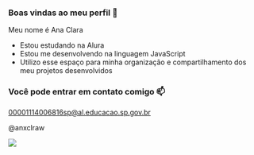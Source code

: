 ### Boas vindas ao meu perfil 💜

Meu nome é Ana Clara

- Estou estudando na Alura
- Estou me desenvolvendo na linguagem JavaScript
- Utilizo esse espaço para minha organização e compartilhamento dos meu projetos desenvolvidos

### Você pode entrar em contato comigo 📫

00001114006816sp@al.educacao.sp.gov.br

@anxclraw

![](https://media1.tenor.com/m/npK9KyUJqMUAAAAC/taylor-taylor-swift-eras-tour.gif)
